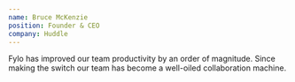 ```yaml
---
name: Bruce McKenzie
position: Founder & CEO
company: Huddle
---
```


Fylo has improved our team productivity by an order of magnitude.
Since making the switch our team has become a well-oiled collaboration
machine.
